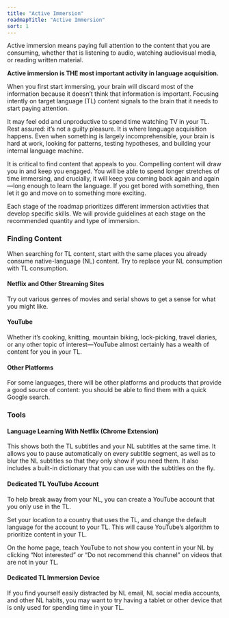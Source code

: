 ```yaml
---
title: "Active Immersion"
roadmapTitle: "Active Immersion"
sort: 1
---
```


Active immersion means paying full attention to the content that you are consuming, whether that is listening to audio, watching audiovisual media, or reading written material.

**Active immersion is THE most important activity in language acquisition.**

When you first start immersing, your brain will discard most of the information because it doesn’t think that information is important. Focusing intently on target language (TL) content signals to the brain that it needs to start paying attention.

It may feel odd and unproductive to spend time watching TV in your TL. Rest assured: it’s not a guilty pleasure. It is where language acquisition happens. Even when something is largely incomprehensible, your brain is hard at work, looking for patterns, testing hypotheses, and building your internal language machine.

It is critical to find content that appeals to you. Compelling content will draw you in and keep you engaged. You will be able to spend longer stretches of time immersing, and crucially, it will keep you coming back again and again—long enough to learn the language. If you get bored with something, then let it go and move on to something more exciting.

Each stage of the roadmap prioritizes different immersion activities that develop specific skills. We will provide guidelines at each stage on the recommended quantity and type of immersion.

### Finding Content
When searching for TL content, start with the same places you already consume native-language (NL) content. Try to replace your NL consumption with TL consumption.

#### Netflix and Other Streaming Sites
Try out various genres of movies and serial shows to get a sense for what you might like.

#### YouTube
Whether it’s cooking, knitting, mountain biking, lock-picking, travel diaries, or any other topic of interest—YouTube almost certainly has a wealth of content for you in your TL.

#### Other Platforms
For some languages, there will be other platforms and products that provide a good source of content: you should be able to find them with a quick Google search.

### Tools

#### Language Learning With Netflix (Chrome Extension)

This shows both the TL subtitles and your NL subtitles at the same time. It allows you to pause automatically on every subtitle segment, as well as to blur the NL subtitles so that they only show if you need them. It also includes a built-in dictionary that you can use with the subtitles on the fly.

#### Dedicated TL YouTube Account
To help break away from your NL, you can create a YouTube account that you only use in the TL.

Set your location to a country that uses the TL, and change the default language for the account to your TL. This will cause YouTube’s algorithm to prioritize content in your TL.

On the home page, teach YouTube to not show you content in your NL by clicking “Not interested” or “Do not recommend this channel” on videos that are not in your TL.

#### Dedicated TL Immersion Device
If you find yourself easily distracted by NL email, NL social media accounts, and other NL habits, you may want to try having a tablet or other device that is only used for spending time in your TL.

